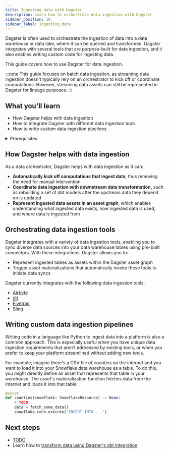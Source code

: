 ```yaml
---
title: Ingesting data with Dagster
description: Learn how to orchestrate data ingestion with Dagster
sidebar_position: 10
sidebar_label: Ingesting data
---
```


Dagster is often used to orchestrate the ingestion of data into a data warehouse or data lake, where it can be queried and transformed. Dagster integrates with several tools that are purpose-built for data ingestion, and it also enables writing custom code for ingesting data.

This guide covers how to use Dagster for data ingestion.

:::note
This guide focuses on batch data ingestion, as streaming data ingestion doesn't typically rely on an orchestrator to kick off or coordinate computations. However, streaming data assets can still be represented in Dagster for lineage purposes.
:::

## What you'll learn

- How Dagster helps with data ingestion
- How to integrate Dagster with different data ingestion tools
- How to write custom data ingestion pipelines

<details>
  <summary>Prerequisites</summary>
- Familiarity with [Assets](/concepts/assets)
</details>

## How Dagster helps with data ingestion

As a data orchestrator, Dagster helps with data ingestion as it can:

- **Automatically kick off computations that ingest data**, thus removing the need for manual intervention
- **Coordinate data ingestion with downstream data transformation,** such as rebuilding a set of dbt models after the upstream data they depend on is updated
- **Represent ingested data assets in an asset graph**, which enables understanding what ingested data exists, how ingested data is used, and where data is ingested from

## Orchestrating data ingestion tools

Dagster integrates with a variety of data ingestion tools, enabling you to sync diverse data sources into your data warehouse tables using pre-built connectors. With these integrations, Dagster allows you to:

- Represent ingested tables as assets within the Dagster asset graph
- Trigger asset materializations that automatically invoke these tools to initiate data syncs

Dagster currently integrates with the following data ingestion tools:

- [Airbyte](/todo)
- [dlt](/todo)
- [Fivetran](/todo)
- [Sling](/todo)

## Writing custom data ingestion pipelines

Writing code in a language like Python to ingest data into a platform is also a common approach. This is especially useful when you have unique data ingestion requirements that aren't addressed by existing tools, or when you prefer to keep your platform streamlined without adding new tools.

For example, imagine there's a CSV file of counties on the internet and you want to load it into your Snowflake data warehouse as a table. To do this, you might directly define an asset that represents that table in your warehouse. The asset's materialization function fetches data from the internet and loads it into that table:

```python
@asset
def counties(snowflake: SnowflakeResource) -> None:
    # TODO
    data = fetch_some_data()
    snowflake.conn.execute("INSERT INTO ...")
```

## Next steps

- [TODO](/todo)
- Learn how to [transform data using Dagster's dbt integration](/guides/ingestion-transformation/transform-dbt)